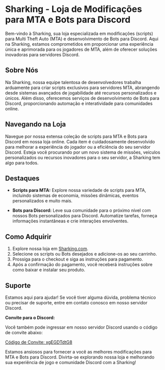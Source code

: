 # Sharking - Loja de Modificações para MTA e Bots para Discord

Bem-vindo à Sharking, sua loja especializada em modificações (scripts) para Multi Theft Auto (MTA) e desenvolvimento de Bots para Discord. Aqui na Sharking, estamos comprometidos em proporcionar uma experiência única e aprimorada para os jogadores de MTA, além de oferecer soluções inovadoras para servidores Discord.

## Sobre Nós

Na Sharking, nossa equipe talentosa de desenvolvedores trabalha arduamente para criar scripts exclusivos para servidores MTA, abrangendo desde sistemas avançados de jogabilidade até recursos personalizados e únicos. Além disso, oferecemos serviços de desenvolvimento de Bots para Discord, proporcionando automação e interatividade para comunidades online.

## Navegando na Loja

Navegue por nossa extensa coleção de scripts para MTA e Bots para Discord em nossa loja online. Cada item é cuidadosamente desenvolvido para melhorar a experiência do jogador ou a eficiência do seu servidor Discord. Esteja você procurando por um novo sistema de missões, veículos personalizados ou recursos inovadores para o seu servidor, a Sharking tem algo para todos.

## Destaques

- **Scripts para MTA:** Explore nossa variedade de scripts para MTA, incluindo sistemas de economia, missões dinâmicas, eventos personalizados e muito mais.

- **Bots para Discord:** Leve sua comunidade para o próximo nível com nossos Bots personalizados para Discord. Automatize tarefas, forneça informações instantâneas e crie interações envolventes.

## Como Adquirir

1. Explore nossa loja em [Sharking.com](https://www.sharking.com).
2. Selecione os scripts ou Bots desejados e adicione-os ao seu carrinho.
3. Prossiga para o checkout e siga as instruções para pagamento.
4. Após a confirmação do pagamento, você receberá instruções sobre como baixar e instalar seu produto.

## Suporte

Estamos aqui para ajudar! Se você tiver alguma dúvida, problema técnico ou precisar de suporte, entre em contato conosco em nosso servidor Discord.

**Convite para o Discord:**

Você também pode ingressar em nosso servidor Discord usando o código de convite abaixo:

[Código de Convite: xgEGDTdtG8](https://discord.gg/xgEGDTdtG8)

Estamos ansiosos para fornecer a você as melhores modificações para MTA e Bots para Discord. Divirta-se explorando nossa loja e melhorando sua experiência de jogo e comunidade Discord com a Sharking!
